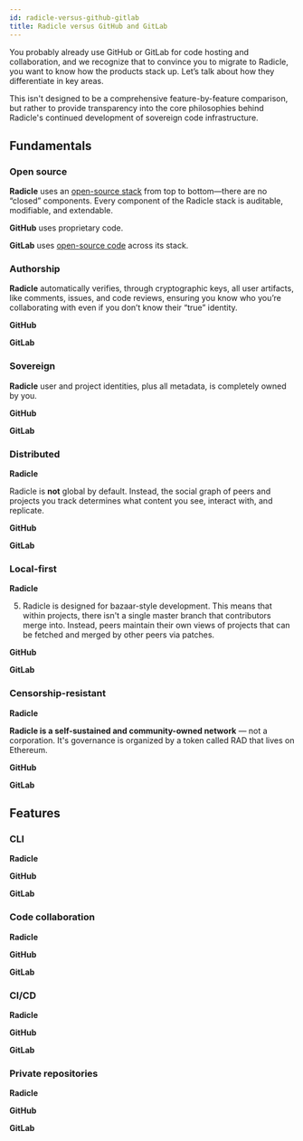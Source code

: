 ```yaml
---
id: radicle-versus-github-gitlab
title: Radicle versus GitHub and GitLab
---
```


You probably already use GitHub or GitLab for code hosting and collaboration, and we recognize that to convince you to
migrate to Radicle, you want to know how the products stack up. Let’s talk about how they differentiate in key areas.

This isn't designed to be a comprehensive feature-by-feature comparison, but rather to provide transparency into the
core philosophies behind Radicle's continued development of sovereign code infrastructure.

## Fundamentals

### Open source

**Radicle** uses an [open-source stack](https://github.com/radicle-dev) from  top to bottom—there are no “closed” components. Every component of the Radicle stack is auditable, modifiable, and extendable.

**GitHub** uses proprietary code.

**GitLab** uses [open-source code](https://gitlab.com/gitlab-org) across its stack.

### Authorship

**Radicle** automatically verifies, through cryptographic keys, all user artifacts, like comments, issues, and code reviews, ensuring you know who you’re collaborating with even if you don’t know their “true” identity.

**GitHub** 

**GitLab** 

### Sovereign

**Radicle** user and project identities, plus all metadata, is completely owned by you.

**GitHub** 

**GitLab** 

### Distributed

**Radicle** 

Radicle is ****not**** global by default. Instead, the social graph of peers and projects you track determines what content you see, interact with, and replicate.

**GitHub** 

**GitLab** 

### Local-first

**Radicle** 

5. Radicle is designed for bazaar-style development. This means that within projects, there isn't a single master branch that contributors merge into. Instead, peers maintain their own views of projects that can be fetched and merged by other peers via patches.

**GitHub** 

**GitLab** 

### Censorship-resistant

**Radicle** 

**Radicle is a self-sustained and community-owned network** — not a corporation. It's governance is organized by a token called RAD that lives on Ethereum.

**GitHub** 

**GitLab** 

## Features

### CLI

**Radicle** 

**GitHub** 

**GitLab** 

### Code collaboration

**Radicle** 

**GitHub** 

**GitLab** 

### CI/CD

**Radicle** 

**GitHub** 

**GitLab** 

### Private repositories

**Radicle** 

**GitHub** 

**GitLab**
